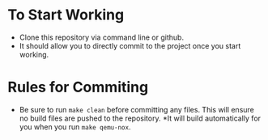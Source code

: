 # To Start Working
- Clone this repository via command line or github. 
- It should allow you to directly commit to the project once you start working.

# Rules for Commiting
- Be sure to run ```make clean``` before committing any files. This will ensure no build files are pushed to the repository. *It will build automatically for you when you run ```make qemu-nox```.
